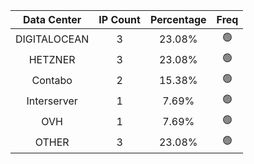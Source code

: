 | Data Center | IP Count | Percentage | Freq |
|:------------:|:--------:|:-----------:|:-----:|
| DIGITALOCEAN | 3 | 23.08% | 🟢 |
| HETZNER | 3 | 23.08% | 🟢 |
| Contabo | 2 | 15.38% | 🟢 |
| Interserver | 1 | 7.69% | 🟢 |
| OVH | 1 | 7.69% | 🟢 |
| OTHER | 3 | 23.08% | 🟢 |